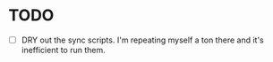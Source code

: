 # TODO
* [ ] DRY out the sync scripts. I'm repeating myself a ton there and it's inefficient to run them.
